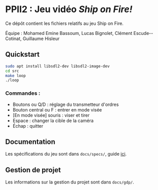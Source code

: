 # PPII2 : Jeu vidéo *Ship on Fire!*

Ce dépôt contient les fichiers relatifs au jeu Ship on Fire.

Équipe : Mohamed Emine Bassoum, Lucas Bignolet, Clément Escude--Cotinat, Guillaume Hisleur

## Quickstart

```bash
sudo apt install libsdl2-dev libsdl2-image-dev
cd src
make loop 
./loop
```

### Commandes :
- Boutons ou Q/D : réglage du transmetteur d'ordres
- Bouton central ou F : entrer en mode visée
- [En mode visée] souris : viser et tirer
- Espace : changer la cible de la caméra
- Échap : quitter

## Documentation

Les spécifications du jeu sont dans `docs/specs/`, guide [ici](docs/specs/README.md).

## Gestion de projet

Les informations sur la gestion du projet sont dans `docs/gdp/`.